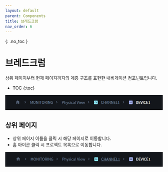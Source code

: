 ```yaml
---
layout: default
parent: Components
title: 브레드크럼
nav_order: 6
---
```


{: .no_toc }
# 브레드크럼
상위 페이지부터 현재 페이지까지의 계층 구조를 표현한 내비게이션 컴포넌트입니다.

- TOC
{:toc}

![Breadcrumbs](./breadcrumbs.png)

## 상위 페이지
- 상위 페이지 이름을 클릭 시 해당 페이지로 이동합니다.
- 홈 아이콘 클릭 시 프로젝트 목록으로 이동합니다.

![Breadcrumbs - Hover](./breadcrumbs-hover.png)